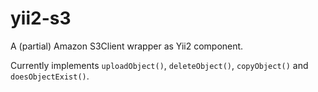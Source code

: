 yii2-s3
=======

A (partial) Amazon S3Client wrapper as Yii2 component.

Currently implements `uploadObject()`, `deleteObject()`, `copyObject()` and `doesObjectExist()`.
